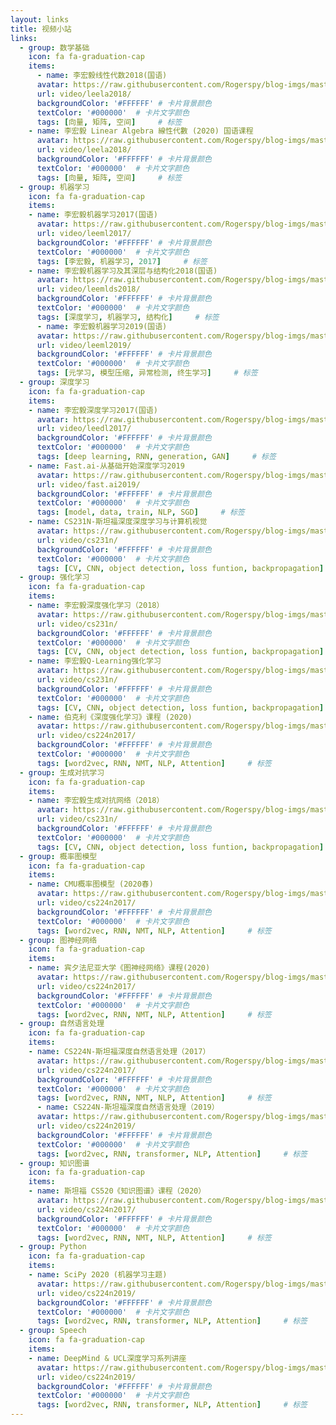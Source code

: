 ```yaml
---
layout: links     
title: 视频小站   
links:
  - group: 数学基础
    icon: fa fa-graduation-cap
    items:
	  - name: 李宏毅线性代数2018(国语)
      avatar: https://raw.githubusercontent.com/Rogerspy/blog-imgs/master/65-1Z31313530JC.jpeg
      url: video/leela2018/
      backgroundColor: '#FFFFFF' # 卡片背景颜色
      textColor: '#000000'  # 卡片文字颜色
      tags: [向量, 矩阵, 空间]     # 标签
    - name: 李宏毅 Linear Algebra 線性代數 (2020) 国语课程
      avatar: https://raw.githubusercontent.com/Rogerspy/blog-imgs/master/65-1Z31313530JC.jpeg
      url: video/leela2018/
      backgroundColor: '#FFFFFF' # 卡片背景颜色
      textColor: '#000000'  # 卡片文字颜色
      tags: [向量, 矩阵, 空间]     # 标签
  - group: 机器学习
    icon: fa fa-graduation-cap
    items:
    - name: 李宏毅机器学习2017(国语)
      avatar: https://raw.githubusercontent.com/Rogerspy/blog-imgs/master/65-1Z31313530JC.jpeg
      url: video/leeml2017/
      backgroundColor: '#FFFFFF' # 卡片背景颜色
      textColor: '#000000'  # 卡片文字颜色
      tags: [李宏毅, 机器学习, 2017]     # 标签
    - name: 李宏毅机器学习及其深层与结构化2018(国语)
      avatar: https://raw.githubusercontent.com/Rogerspy/blog-imgs/master/65-1Z31313530JC.jpeg
      url: video/leemlds2018/
      backgroundColor: '#FFFFFF' # 卡片背景颜色
      textColor: '#000000'  # 卡片文字颜色
      tags: [深度学习, 机器学习, 结构化]     # 标签
	  - name: 李宏毅机器学习2019(国语)
      avatar: https://raw.githubusercontent.com/Rogerspy/blog-imgs/master/65-1Z31313530JC.jpeg
      url: video/leeml2019/
      backgroundColor: '#FFFFFF' # 卡片背景颜色
      textColor: '#000000'  # 卡片文字颜色
      tags: [元学习, 模型压缩, 异常检测, 终生学习]     # 标签
  - group: 深度学习
    icon: fa fa-graduation-cap
    items:
    - name: 李宏毅深度学习2017(国语)
      avatar: https://raw.githubusercontent.com/Rogerspy/blog-imgs/master/65-1Z31313530JC.jpeg
      url: video/leedl2017/
      backgroundColor: '#FFFFFF' # 卡片背景颜色
      textColor: '#000000'  # 卡片文字颜色
      tags: [deep learning, RNN, generation, GAN]     # 标签
    - name: Fast.ai-从基础开始深度学习2019
      avatar: https://raw.githubusercontent.com/Rogerspy/blog-imgs/master/65-1Z31313530JC.jpeg
      url: video/fast.ai2019/
      backgroundColor: '#FFFFFF' # 卡片背景颜色
      textColor: '#000000'  # 卡片文字颜色
      tags: [model, data, train, NLP, SGD]     # 标签
    - name: CS231N-斯坦福深度深度学习与计算机视觉
      avatar: https://raw.githubusercontent.com/Rogerspy/blog-imgs/master/65-1Z31313530JC.jpeg
      url: video/cs231n/
      backgroundColor: '#FFFFFF' # 卡片背景颜色
      textColor: '#000000'  # 卡片文字颜色
      tags: [CV, CNN, object detection, loss funtion, backpropagation]     # 标签
  - group: 强化学习
    icon: fa fa-graduation-cap
    items:
    - name: 李宏毅深度强化学习（2018）
      avatar: https://raw.githubusercontent.com/Rogerspy/blog-imgs/master/65-1Z31313530JC.jpeg
      url: video/cs231n/
      backgroundColor: '#FFFFFF' # 卡片背景颜色
      textColor: '#000000'  # 卡片文字颜色
      tags: [CV, CNN, object detection, loss funtion, backpropagation]     # 标签
    - name: 李宏毅Q-Learning强化学习
      avatar: https://raw.githubusercontent.com/Rogerspy/blog-imgs/master/65-1Z31313530JC.jpeg
      url: video/cs231n/
      backgroundColor: '#FFFFFF' # 卡片背景颜色
      textColor: '#000000'  # 卡片文字颜色
      tags: [CV, CNN, object detection, loss funtion, backpropagation]     # 标签
    - name: 伯克利《深度强化学习》课程 (2020)
      avatar: https://raw.githubusercontent.com/Rogerspy/blog-imgs/master/65-1Z31313530JC.jpeg
      url: video/cs224n2017/
      backgroundColor: '#FFFFFF' # 卡片背景颜色
      textColor: '#000000'  # 卡片文字颜色
      tags: [word2vec, RNN, NMT, NLP, Attention]     # 标签
  - group: 生成对抗学习
    icon: fa fa-graduation-cap
    items:
    - name: 李宏毅生成对抗网络（2018）
      avatar: https://raw.githubusercontent.com/Rogerspy/blog-imgs/master/65-1Z31313530JC.jpeg
      url: video/cs231n/
      backgroundColor: '#FFFFFF' # 卡片背景颜色
      textColor: '#000000'  # 卡片文字颜色
      tags: [CV, CNN, object detection, loss funtion, backpropagation]     # 标签
  - group: 概率图模型
    icon: fa fa-graduation-cap
    items:
    - name: CMU概率图模型 (2020春)
      avatar: https://raw.githubusercontent.com/Rogerspy/blog-imgs/master/65-1Z31313530JC.jpeg
      url: video/cs224n2017/
      backgroundColor: '#FFFFFF' # 卡片背景颜色
      textColor: '#000000'  # 卡片文字颜色
      tags: [word2vec, RNN, NMT, NLP, Attention]     # 标签
  - group: 图神经网络
    icon: fa fa-graduation-cap
    items:
    - name: 宾夕法尼亚大学《图神经网络》课程(2020)
      avatar: https://raw.githubusercontent.com/Rogerspy/blog-imgs/master/65-1Z31313530JC.jpeg
      url: video/cs224n2017/
      backgroundColor: '#FFFFFF' # 卡片背景颜色
      textColor: '#000000'  # 卡片文字颜色
      tags: [word2vec, RNN, NMT, NLP, Attention]     # 标签
  - group: 自然语言处理
    icon: fa fa-graduation-cap
    items:
    - name: CS224N-斯坦福深度自然语言处理（2017）
      avatar: https://raw.githubusercontent.com/Rogerspy/blog-imgs/master/65-1Z31313530JC.jpeg
      url: video/cs224n2017/
      backgroundColor: '#FFFFFF' # 卡片背景颜色
      textColor: '#000000'  # 卡片文字颜色
      tags: [word2vec, RNN, NMT, NLP, Attention]     # 标签
	  - name: CS224N-斯坦福深度自然语言处理（2019）
      avatar: https://raw.githubusercontent.com/Rogerspy/blog-imgs/master/65-1Z31313530JC.jpeg
      url: video/cs224n2019/
      backgroundColor: '#FFFFFF' # 卡片背景颜色
      textColor: '#000000'  # 卡片文字颜色
      tags: [word2vec, RNN, transformer, NLP, Attention]     # 标签
  - group: 知识图谱
    icon: fa fa-graduation-cap
    items:
    - name: 斯坦福 CS520《知识图谱》课程（2020）
      avatar: https://raw.githubusercontent.com/Rogerspy/blog-imgs/master/65-1Z31313530JC.jpeg
      url: video/cs224n2017/
      backgroundColor: '#FFFFFF' # 卡片背景颜色
      textColor: '#000000'  # 卡片文字颜色
      tags: [word2vec, RNN, NMT, NLP, Attention]     # 标签
  - group: Python
    icon: fa fa-graduation-cap
    items:
    - name: SciPy 2020 (机器学习主题)
      avatar: https://raw.githubusercontent.com/Rogerspy/blog-imgs/master/65-1Z31313530JC.jpeg
      url: video/cs224n2019/
      backgroundColor: '#FFFFFF' # 卡片背景颜色
      textColor: '#000000'  # 卡片文字颜色
      tags: [word2vec, RNN, transformer, NLP, Attention]     # 标签
  - group: Speech
    icon: fa fa-graduation-cap
    items:
    - name: DeepMind & UCL深度学习系列讲座
      avatar: https://raw.githubusercontent.com/Rogerspy/blog-imgs/master/65-1Z31313530JC.jpeg
      url: video/cs224n2019/
      backgroundColor: '#FFFFFF' # 卡片背景颜色
      textColor: '#000000'  # 卡片文字颜色
      tags: [word2vec, RNN, transformer, NLP, Attention]     # 标签
---
```





